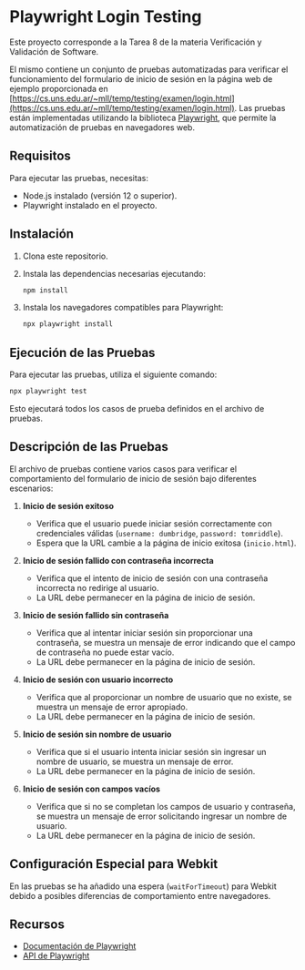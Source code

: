 # Playwright Login Testing

Este proyecto corresponde a la Tarea 8 de la materia Verificación y Validación de Software.

El mismo contiene un conjunto de pruebas automatizadas para verificar el funcionamiento del formulario de inicio de sesión en la página web de ejemplo proporcionada en [https://cs.uns.edu.ar/~mll/temp/testing/examen/login.html](https://cs.uns.edu.ar/~mll/temp/testing/examen/login.html). Las pruebas están implementadas utilizando la biblioteca [Playwright](https://playwright.dev/), que permite la automatización de pruebas en navegadores web.

## Requisitos

Para ejecutar las pruebas, necesitas:

- Node.js instalado (versión 12 o superior).
- Playwright instalado en el proyecto.

## Instalación

1. Clona este repositorio.
2. Instala las dependencias necesarias ejecutando:

   ```bash
   npm install
   ```

3. Instala los navegadores compatibles para Playwright:

   ```bash
   npx playwright install
   ```

## Ejecución de las Pruebas

Para ejecutar las pruebas, utiliza el siguiente comando:

```bash
npx playwright test
```

Esto ejecutará todos los casos de prueba definidos en el archivo de pruebas.

## Descripción de las Pruebas

El archivo de pruebas contiene varios casos para verificar el comportamiento del formulario de inicio de sesión bajo diferentes escenarios:

1. **Inicio de sesión exitoso**
   - Verifica que el usuario puede iniciar sesión correctamente con credenciales válidas (`username: dumbridge`, `password: tomriddle`).
   - Espera que la URL cambie a la página de inicio exitosa (`inicio.html`).

2. **Inicio de sesión fallido con contraseña incorrecta**
   - Verifica que el intento de inicio de sesión con una contraseña incorrecta no redirige al usuario.
   - La URL debe permanecer en la página de inicio de sesión.

3. **Inicio de sesión fallido sin contraseña**
   - Verifica que al intentar iniciar sesión sin proporcionar una contraseña, se muestra un mensaje de error indicando que el campo de contraseña no puede estar vacío.
   - La URL debe permanecer en la página de inicio de sesión.

4. **Inicio de sesión con usuario incorrecto**
   - Verifica que al proporcionar un nombre de usuario que no existe, se muestra un mensaje de error apropiado.
   - La URL debe permanecer en la página de inicio de sesión.

5. **Inicio de sesión sin nombre de usuario**
   - Verifica que si el usuario intenta iniciar sesión sin ingresar un nombre de usuario, se muestra un mensaje de error.
   - La URL debe permanecer en la página de inicio de sesión.

6. **Inicio de sesión con campos vacíos**
   - Verifica que si no se completan los campos de usuario y contraseña, se muestra un mensaje de error solicitando ingresar un nombre de usuario.
   - La URL debe permanecer en la página de inicio de sesión.

## Configuración Especial para Webkit

En las pruebas se ha añadido una espera (`waitForTimeout`) para Webkit debido a posibles diferencias de comportamiento entre navegadores.

## Recursos

- [Documentación de Playwright](https://playwright.dev/docs/intro)
- [API de Playwright](https://playwright.dev/docs/api/class-playwright)
